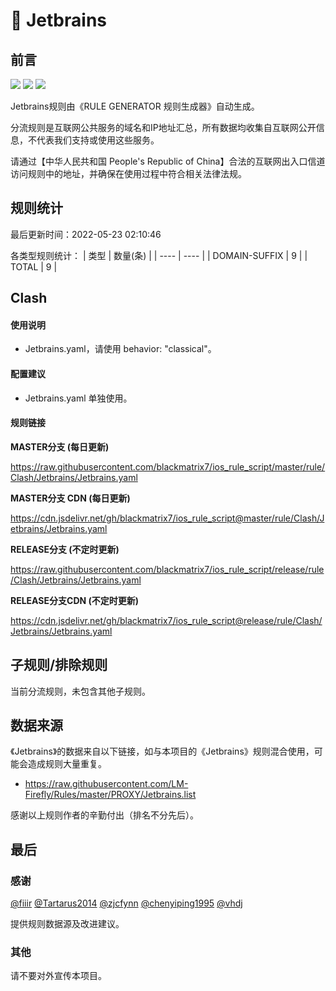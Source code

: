 # 🧸 Jetbrains

## 前言

![](https://shields.io/badge/-移除重复规则-ff69b4) ![](https://shields.io/badge/-DOMAIN与DOMAIN--SUFFIX合并-green) ![](https://shields.io/badge/-IP--CIDR(6)合并-blueviolet) 

Jetbrains规则由《RULE GENERATOR 规则生成器》自动生成。

分流规则是互联网公共服务的域名和IP地址汇总，所有数据均收集自互联网公开信息，不代表我们支持或使用这些服务。

请通过【中华人民共和国 People's Republic of China】合法的互联网出入口信道访问规则中的地址，并确保在使用过程中符合相关法律法规。

## 规则统计

最后更新时间：2022-05-23 02:10:46

各类型规则统计：
| 类型 | 数量(条)  | 
| ---- | ----  |
| DOMAIN-SUFFIX | 9  | 
| TOTAL | 9  | 


## Clash 

#### 使用说明
- Jetbrains.yaml，请使用 behavior: "classical"。

#### 配置建议
- Jetbrains.yaml 单独使用。

#### 规则链接
**MASTER分支 (每日更新)**

https://raw.githubusercontent.com/blackmatrix7/ios_rule_script/master/rule/Clash/Jetbrains/Jetbrains.yaml

**MASTER分支 CDN (每日更新)**

https://cdn.jsdelivr.net/gh/blackmatrix7/ios_rule_script@master/rule/Clash/Jetbrains/Jetbrains.yaml

**RELEASE分支 (不定时更新)**

https://raw.githubusercontent.com/blackmatrix7/ios_rule_script/release/rule/Clash/Jetbrains/Jetbrains.yaml

**RELEASE分支CDN (不定时更新)**

https://cdn.jsdelivr.net/gh/blackmatrix7/ios_rule_script@release/rule/Clash/Jetbrains/Jetbrains.yaml

## 子规则/排除规则


当前分流规则，未包含其他子规则。

## 数据来源

《Jetbrains》的数据来自以下链接，如与本项目的《Jetbrains》规则混合使用，可能会造成规则大量重复。

- https://raw.githubusercontent.com/LM-Firefly/Rules/master/PROXY/Jetbrains.list


感谢以上规则作者的辛勤付出（排名不分先后）。

## 最后

### 感谢

[@fiiir](https://github.com/fiiir) [@Tartarus2014](https://github.com/Tartarus2014) [@zjcfynn](https://github.com/zjcfynn) [@chenyiping1995](https://github.com/chenyiping1995) [@vhdj](https://github.com/vhdj)

提供规则数据源及改进建议。

### 其他

请不要对外宣传本项目。